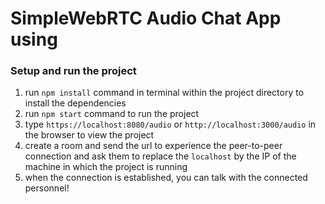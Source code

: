 # SimpleWebRTC Audio Chat App using
### Setup and run the project
1. run `npm install` command in terminal within the project directory to install the dependencies
2. run `npm start` command to run the project
3. type `https://localhost:8080/audio` or `http://localhost:3000/audio` in the browser to view the project
4. create a room and send the url to experience the peer-to-peer connection and ask them to replace the `localhost` by the IP of the machine in which the project is running 
5. when the connection is established, you can talk with the connected personnel!